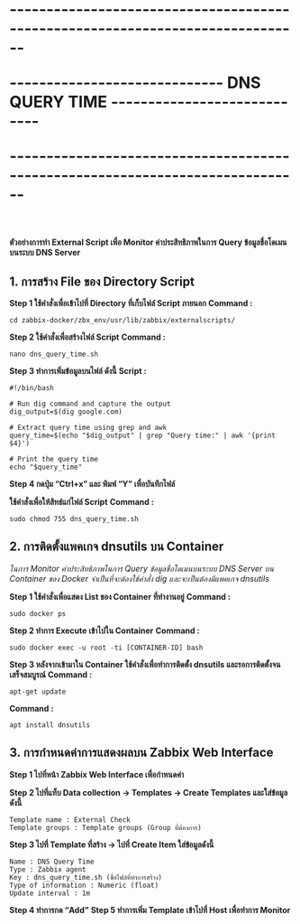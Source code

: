 <strong> <h1>
<p>------------------------------------------------------------------------------</p>
<p>----------------------------- DNS QUERY TIME ----------------------------</p>
<p>------------------------------------------------------------------------------</p>
</h1> </strong>
<br>

__ตัวอย่างการทำ External Script เพื่อ Monitor ค่าประสิทธิภาพในการ Query ข้อมูลชื่อโดเมนบนระบบ DNS Server__

## 1. การสร้าง File ของ Directory Script

__Step 1 ใช้คำสั่งเพื่อเข้าไปที่ Directory ที่เก็บไฟล์ Script ภายนอก__
__Command :__
~~~
cd zabbix-docker/zbx_env/usr/lib/zabbix/externalscripts/
~~~

__Step 2 ใช้คำสั่งเพื่อสร้างไฟล์ Script__
__Command :__
~~~
nano dns_query_time.sh
~~~

__Step 3 ทำการเพิ่มข้อมูลบนไฟล์ ดังนี้__
__Script :__
~~~
#!/bin/bash

# Run dig command and capture the output
dig_output=$(dig google.com)

# Extract query time using grep and awk
query_time=$(echo "$dig_output" | grep "Query time:" | awk '{print $4}')

# Print the query time
echo "$query_time"
~~~

__Step 4 กดปุ่ม “Ctrl+x”  และ พิมพ์ “Y” เพื่อบันทึกไฟล์__

__ใช้คำสั่งเพื่อให้สิทธ์แก่ไฟล์ Script__
__Command :__
~~~
sudo chmod 755 dns_query_time.sh
~~~

## 2. การติดตั้งแพคเกจ dnsutils บน Container
_ในการ Monitor ค่าประสิทธิภาพในการ Query ข้อมูลชื่อโดเมนบนระบบ DNS Server บน Container ของ Docker จำเป็นที่จะต้องใช้คำสั่ง dig และจะเป็นต้องมีแพคเกจ dnsutils_

__Step 1 ใช้คำสั่งเพื่อแสดง List ของ Container ที่ทำงานอยู่__
__Command :__
~~~
sudo docker ps
~~~

__Step 2 ทำการ Execute เข้าไปใน Container__
__Command :__
~~~
sudo docker exec -u root -ti [CONTAINER-ID] bash
~~~

__Step 3 หลังจากเข้ามาใน Container ใช้คำสั่งเพื่อทำการติดตั้ง dnsutils และรอการติดตั้งจนเสร็จสมบูรณ์__
__Command :__
~~~
apt-get update
~~~

__Command :__
~~~
apt install dnsutils 
~~~

## 3. การกำหนดค่าการแสดงผลบน Zabbix Web Interface

__Step 1 ไปที่หน้า Zabbix Web Interface เพื่อกำหนดค่า__

__Step 2 ไปที่แท็บ Data collection -> Templates -> Create Templates และใส่ข้อมูลดังนี้__
~~~
Template name : External Check
Template groups : Template groups (Group ที่ต้องการ) 
~~~

__Step 3 ไปที่ Template ที่สร้าง -> ไปที่ Create Item ใส่ข้อมูลดังนี้__
~~~
Name : DNS Query Time
Type : Zabbix agent
Key : dns_query_time.sh (ชื่อไฟล์ที่ทำการสร้าง)
Type of information : Numeric (float)
Update interval : 1m
~~~

__Step 4 ทำการกด “Add”__
__Step 5 ทำการเพิ่ม Template เข้าไปที่ Host เพื่อทำการ Monitor__











